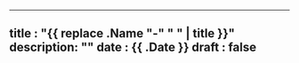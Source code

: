 ---
title : "{{ replace .Name "-" " " | title }}"
description: ""
date : {{ .Date }}
draft : false
----
